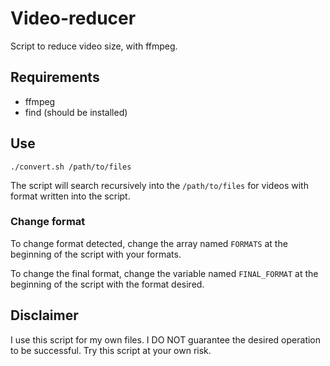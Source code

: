 # Video-reducer
Script to reduce video size, with ffmpeg.

## Requirements

* ffmpeg
* find (should be installed)

## Use

    ./convert.sh /path/to/files

The script will search recursively into the `/path/to/files` for videos with format written into the script.

### Change format

To change format detected, change the array named `FORMATS` at the beginning of the script with your formats.

To change the final format, change the variable named `FINAL_FORMAT` at the beginning of the script with the format desired.

## Disclaimer

I use this script for my own files. I DO NOT guarantee the desired operation to be successful. Try this script at your own risk.
